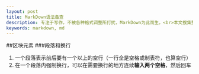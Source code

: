 ```yaml
---
layout: post
title: MarkDown语法备查
description: 专注于写作，不被各种格式调整所打扰，MarkDown为此而生。<br>本文搜集整理了网络上很多MarkDown语法介绍，作为工具，方便自己以后查阅。
keywords: markdown, md
---
```

##区块元素
###段落和换行

1. 一个段落表示前后要有一个以上的空行（一行全是空格或制表符，也算空行）
2. 在一个段落内强制换行，可以在需要换行的地方连续**输入两个空格**，然后回车

